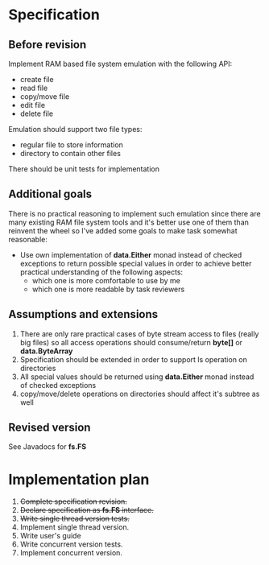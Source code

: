 # Specification
## Before revision
Implement RAM based file system emulation with the following API:
* create file
* read file
* copy/move file
* edit file
* delete file

Emulation should support two file types:
* regular file to store information
* directory to contain other files

There should be unit tests for implementation

## Additional goals
There is no practical reasoning to implement such emulation since there are many
existing RAM file system tools and it's better use one of them than reinvent the
wheel so I've added some goals to make task somewhat reasonable:
* Use own implementation of **data.Either** monad instead of checked exceptions to return
possible special values in order to achieve better practical understanding of the
following aspects:
   * which one is more comfortable to use by me
   * which one is more readable by task reviewers

## Assumptions and extensions
1. There are only rare practical cases of byte stream access to files (really big files)
so all access operations should consume/return **byte[]** or **data.ByteArray**
1. Specification should be extended in order to support ls operation on directories
1. All special values should be returned using **data.Either** monad instead of checked
exceptions
1. copy/move/delete operations on directories should affect it's subtree as well

## Revised version

See Javadocs for **fs.FS**

# Implementation plan
1. ~~Complete specification revision.~~
1. ~~Declare specification as **fs.FS** interface.~~
1. ~~Write single thread version tests.~~
1. Implement single thread version.
1. Write user's guide
1. Write concurrent version tests.
1. Implement concurrent version.
